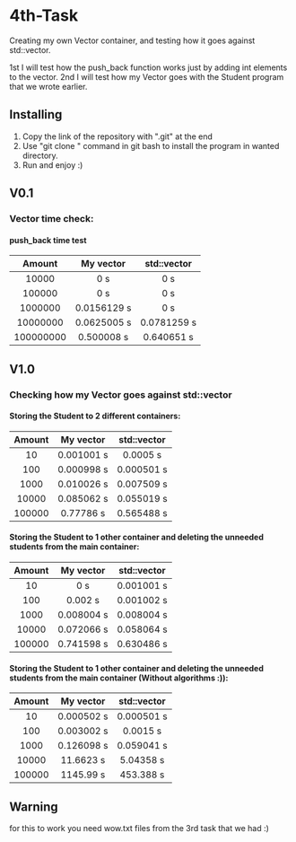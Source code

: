 # 4th-Task

Creating my own Vector container, and testing how it goes against std::vector. 

1st I will test how the push_back function works just by adding int elements to the vector.
2nd I will test how my Vector goes with the Student program that we wrote earlier.

## Installing

1. Copy the link of the repository with ".git" at the end
1. Use "git clone <Web URL>" command in git bash to install the program in wanted directory.
1. Run and enjoy :)

## V0.1
### Vector time check:

#### push_back time test

| Amount | My vector | std::vector 
| :---: | :---: | :---:
| 10000 | 0 s | 0 s
| 100000 | 0 s | 0 s
| 1000000 | 0.0156129 s | 0 s
| 10000000 | 0.0625005 s | 0.0781259 s
| 100000000 | 0.500008 s | 0.640651 s

## V1.0
### Checking how my Vector goes against std::vector

#### Storing the Student to 2 different containers:

| Amount | My vector | std::vector 
| :---: | :---: | :---:
| 10 | 0.001001 s | 0.0005 s
| 100 | 0.000998 s | 0.000501 s
| 1000 | 0.010026 s | 0.007509 s
| 10000 | 0.085062 s | 0.055019 s
| 100000 | 0.77786 s | 0.565488 s

#### Storing the Student to 1 other container and deleting the unneeded students from the main container:

| Amount | My vector | std::vector 
| :---: | :---: | :---:
| 10 | 0 s | 0.001001 s
| 100 | 0.002 s | 0.001002 s
| 1000 | 0.008004 s | 0.008004 s
| 10000 | 0.072066 s | 0.058064 s
| 100000 | 0.741598 s | 0.630486 s

#### Storing the Student to 1 other container and deleting the unneeded students from the main container (Without algorithms :)):

| Amount | My vector | std::vector 
| :---: | :---: | :---:
| 10 | 0.000502 s | 0.000501 s
| 100 | 0.003002 s | 0.0015 s
| 1000 | 0.126098 s | 0.059041 s
| 10000 | 11.6623 s | 5.04358 s
| 100000 | 1145.99 s | 453.388 s

## Warning

for this to work you need wow.txt files from the 3rd task that we had :)
